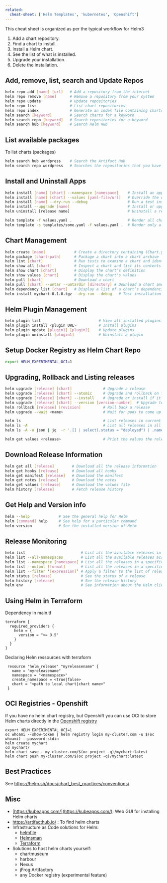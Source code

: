 ```yaml
---
related:
  cheat-sheet: ['Helm Templates', 'kubernetes', 'Openshift']
---
```


This cheat sheet is organized as per the typical workflow for Helm3

1. Add a chart repository.
2. Find a chart to install.
3. Install a Helm chart.
4. See the list of what is installed.
5. Upgrade your installation.
6. Delete the installation.

## Add, remove, list, search and Update Repos

```sh
helm repo add [name] [url]   # Add a repository from the internet
helm repo remove [name]      # Remove a repository from your system
helm repo update             # Update repositories
helm repo list               # List chart repositories
helm repo index              # Generate an index file containing charts found in the current directory
helm search [keyword]        # Search charts for a keyword
helm search repo [keyword]   # Search repositories for a keyword
helm search hub [keyword]    # Search Helm Hub
```

## List available packages

To list charts (packages)

```sh
helm search hub wordpress    # Search the Artifact Hub
helm search repo wordpress   # Searches the repositories that you have added to your local helm client (with helm repo add)
```

## Install and Uninstall Apps 

```sh
helm install [name] [chart] --namespace [namespace]    # Install an app in a specific namespace
helm install [name] [chart] --values [yaml-file/url]   # Override the default values with those specified in a file of your choice
helm install [name] --dry-run --debug                  # Run a test install to validate and verify the chart
helm install --upgrade [name]                          # Install or upgrade a release
helm uninstall [release name]                          # Uninstall a release

helm template -f values.yaml .                         # Render all chart resources to stdout
helm template -s templates/some.yaml -f values.yaml .  # Render only a single template file
```

## Chart Management

```sh
helm create [name]             # Create a directory containing (Chart.yaml, values.yaml,charts/ and templates/)
helm package [chart-path]      # Package a chart into a chart archive
helm lint [chart]              # Run tests to examine a chart and identify possible issues
helm show all [chart]          # Inspect a chart and list its contents
helm show chart [chart]        # Display the chart’s definition
helm show values [chart]       # Display the chart's values
helm pull [chart]              # Download a chart
helm pull [chart] --untar --untardir [directory] # Download a chart and extract the archive’s contents into a directory
helm dependency list [chart]   # Display a list of a chart’s dependencies
helm install mychart-0.1.0.tgz --dry-run --debug   # Test installation
```

## Helm Plugin Management

```sh
helm plugin list                          # View all installed plugins 
helm plugin install <plugin URL>          # Install plugins
helm plugin update [plugin1] [plugin2]    # Update plugins
helm plugin uninstall [plugin1]           # Uninstall a plugin
```

## Setup Docker Registry as Helm Chart Repo

```sh
export HELM_EXPERIMENTAL_OCI=1
```
## Upgrading, Rollback and Listing releases

```sh
helm upgrade [release] [chart]              # Upgrade a release
helm upgrade [release] [chart] --atomic     # Upgrade and rollback on failure
helm upgrade [release] [chart] --install    # Upgrade or install if it does not yet exist on the system
helm upgrade [release] [chart] --version [version-number]  # Upgrade to a version other than the latest one
helm rollback [release] [revision]          # Roll back a release
helm upgrade --wait <name>                  # Wait for pods to come up

helm ls                                     # List releases in current namespace
helm ls -A                                  # List all releases in all namespaces
helm ls -A -o json | jq  -r '.[] | select(.status = "deployed") | .name' # Find releases in unexpected state

helm get values <release>                   # Print the values the release was installed with
```

## Download Release Information

```sh
helm get all [release]        # Download all the release information
helm get hooks [release]      # Download all hooks
helm get manifest [release]   # Download the manifest
helm get notes [release]      # Download the notes
helm get values [release]     # Download the values file
helm history [release]        # Fetch release history
```

## Get Help and Version info 

```sh
helm --help             # See the general help for Helm
helm [command] help     # See help for a particular command
helm version            # See the installed version of Helm
```

## Release Monitoring 

```sh
helm list                         # List all the available releases in the current namespace
helm list --all-namespaces        # List all the available releases across all namespaces
helm list --namespace [namespace] # List all the releases in a specific namespace
helm list --output [format]       # List all the releases in a specific output format
helm list --filter ‘[expression]’ # Apply a filter to the list of releases using regular (Pearl compatible) expressions
helm status [release]             # See the status of a release
helm history [release]            # See the release history
helm env                          # See information about the Helm client environment
```

## Using Helm in Terraform

Dependency in main.tf

    terraform {
      required_providers {
        helm = {
          version = ">= 3.5"
        }
      }
    }

Declaring Helm ressources with terraform

     resource "helm_release" "myreleasename" {
       name = "myreleasename"
       namespace = "<namespace>"
       create_namespace = <true|false>
       chart = "<path to local chart|chart name>"
     }

## OCI Registries - Openshift

If you have no helm chart registry, but Openshift you can use OCI to store Helm charts directly in the [Openshift registry](https://stackoverflow.com/questions/68192150/can-i-store-a-helm-chart-in-openshift-and-make-use-of-it)

    export HELM_EXPERIMENTAL_OCI=1
    oc whoami --show-token | helm registry login my-cluster.com -u $(oc whoami) --password-stdin
    helm create mychart
    cd mychart/
    helm chart save . my-cluster.com/$(oc project -q)/mychart:latest
    helm chart push my-cluster.com/$(oc project -q)/mychart:latest

## Best Practices

See https://helm.sh/docs/chart_best_practices/conventions/


## Misc

- [https://kubeapps.com/](https://kubeapps.com/): Web GUI for installing Helm charts
- https://artifacthub.io/ : To find helm charts 
- Infrastructure as Code solutions for Helm:
   - [helmfile](https://github.com/roboll/helmfile)
   - [Helmsman](https://github.com/Praqma/helmsman)
   - [Terraform](https://github.com/hashicorp/terraform-provider-helm)
- Solutions to host helm charts yourself:
   - chartmuseum
   - harbour
   - Nexus
   - jFrog Artifactory
   - any Docker registry (experimental feature)
